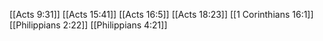 [[Acts 9:31]]
[[Acts 15:41]]
[[Acts 16:5]]
[[Acts 18:23]]
[[1 Corinthians 16:1]]
[[Philippians 2:22]]
[[Philippians 4:21]]
